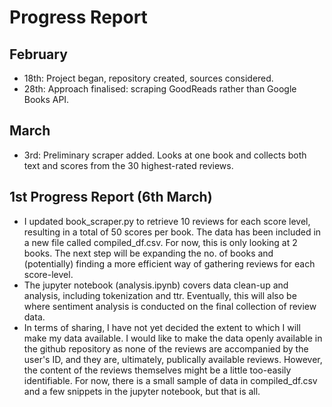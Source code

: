 # Progress Report

## February
- 18th: Project began, repository created, sources considered.
- 28th: Approach finalised: scraping GoodReads rather than Google Books API.

## March
- 3rd: Preliminary scraper added. Looks at one book and collects both text and scores from the 30 highest-rated reviews.

## 1st Progress Report (6th March) 
- I updated book_scraper.py to retrieve 10 reviews for each score level, resulting in a total of 50 scores per book. The data has been included in a new file called compiled_df.csv. For now, this is only looking at 2 books. The next step will be expanding the no. of books and (potentially) finding a more efficient way of gathering reviews for each score-level.
- The jupyter notebook (analysis.ipynb) covers data clean-up and analysis, including tokenization and ttr. Eventually, this will also be where sentiment analysis is conducted on the final collection of review data. 
- In terms of sharing, I have not yet decided the extent to which I will make my data available. I would like to make the data openly available in the github repository as none of the reviews are accompanied by the user's ID, and they are, ultimately, publically available reviews. However, the content of the reviews themselves might be a little too-easily identifiable. For now, there is a small sample of data in compiled_df.csv and a few snippets in the jupyter notebook, but that is all. 